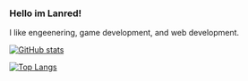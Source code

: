 ### Hello im Lanred!
I like engeenering, game development, and web development.

[![GitHub stats](https://github-readme-stats.vercel.app/api?username=Lanred-Dev)](https://github.com/anuraghazra/github-readme-stats)

[![Top Langs](https://github-readme-stats.vercel.app/api/top-langs/?username=Lanred-Dev)](https://github.com/anuraghazra/github-readme-stats)
